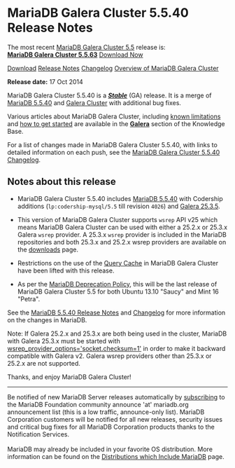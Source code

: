 # MariaDB Galera Cluster 5.5.40 Release Notes

The most recent [MariaDB Galera Cluster 5.5](/kb/en/galera/) release is:<br>
<span class="cstm-style lead"><strong>[MariaDB Galera Cluster 5.5.63](/replication/galera-cluster/mariadb-galera-cluster-releases/mariadb-galera-55-release-notes/mariadb-galera-cluster-5563-release-notes/)</strong> [Download<span>&nbsp;</span>Now](https://downloads.mariadb.org/mariadb-galera/5.5)</span>

[Download](http://downloads.mariadb.org/mariadb-galera/5.5.40)
[Release Notes](/replication/galera-cluster/mariadb-galera-cluster-releases/mariadb-galera-55-release-notes/mariadb-galera-cluster-5540-release-notes/)
[Changelog](/replication/galera-cluster/mariadb-galera-cluster-releases/mariadb-galera-55-changelogs/mariadb-galera-cluster-5540-changelog/)
[Overview of MariaDB Galera Cluster](/replication/galera-cluster/what-is-mariadb-galera-cluster/)

<strong>Release date:</strong> 17 Oct 2014

MariaDB Galera Cluster 5.5.40 is a <strong><em>[Stable](/kb/en/release-criteria/)</em></strong> (GA) release.
It is a merge of [MariaDB 5.5.40](/kb/en/mariadb-5540-release-notes/) and
[Galera Cluster](http://codership.com/content/using-galera-cluster) with
additional bug fixes.

Various articles about MariaDB Galera Cluster, including
[known limitations](/replication/galera-cluster/mariadb-galera-cluster-known-limitations/) and
[how to get started](/replication/galera-cluster/getting-started-with-mariadb-galera-cluster/) are
available in the <strong>[Galera](/kb/en/galera/)</strong> section of the Knowledge Base.

For a list of changes made in MariaDB Galera Cluster 5.5.40, with links to detailed
information on each push, see the
[MariaDB Galera Cluster 5.5.40 Changelog](/replication/galera-cluster/mariadb-galera-cluster-releases/mariadb-galera-55-changelogs/mariadb-galera-cluster-5540-changelog/).

## Notes about this release

- MariaDB Galera Cluster 5.5.40 includes [MariaDB 5.5.40](/kb/en/mariadb-5540-release-notes/) with Codership
  additions (`lp:codership-mysql/5.5` till revision `4026`) and
  [Galera 25.3.5](http://codership.com/content/using-galera-cluster).

- This version of MariaDB Galera Cluster supports `wsrep` API v25 which means
  MariaDB Galera Cluster can be used with either a 25.2.x or 25.3.x
  Galera `wsrep` provider. A 25.3.x `wsrep` provider is included in the
  MariaDB repositories and both 25.3.x and 25.2.x wsrep providers are available
  on the [downloads](http://downloads.mariadb.org/mariadb-galera/5.5.40) page.

- Restrictions on the use of the [Query Cache](/replication/optimization-and-tuning/buffers-caches-and-threads/query-cache/) in MariaDB Galera
  Cluster have been lifted with this release.

- As per the [MariaDB Deprecation Policy](/kb/en/mariadb-deprecation-policy/), this
  will be the last release of MariaDB Galera Cluster 5.5 for both Ubuntu 13.10
  "Saucy" and Mint 16 "Petra".

See the [MariaDB 5.5.40 Release Notes](/kb/en/mariadb-5540-release-notes/) and
[Changelog](/kb/en/mariadb-5540-changelog/) for more information on the changes in
MariaDB.

Note: If Galera 25.2.x and 25.3.x are both being used in the cluster, MariaDB
with Galera 25.3.x must be started with
[wsrep_provider_options='socket.checksum=1'](/kb/en/wsrep_provider_options/#socketchecksum) in order to make it backward
compatible with Galera v2. Galera wsrep providers other than 25.3.x or 25.2.x
are not supported.

Thanks, and enjoy MariaDB Galera Cluster!

---

Be notified of new MariaDB Server releases automatically by [subscribing](https://lists.askmonty.org/cgi-bin/mailman/listinfo/announce) to the MariaDB Foundation community announce 'at' mariadb.org announcement list (this is a low traffic, announce-only list). MariaDB Corporation customers will be notified for all new releases, security issues and critical bug fixes for all MariaDB Corporation products thanks to the Notification Services.
<br><br>
MariaDB may already be included in your favorite OS distribution. More
information can be found on the
[Distributions which Include MariaDB](/mariadb-administration/getting-installing-and-upgrading-mariadb/binary-packages/distributions-which-include-mariadb/)
page.